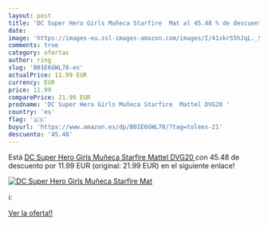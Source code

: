 ```yaml
---
layout: post
title: 'DC Super Hero Girls Muñeca Starfire  Mat al 45.48 % de descuento'
date: 
image: 'https://images-eu.ssl-images-amazon.com/images/I/41xkrS5hJqL._SL200_.jpg'
comments: true
category: ofertas
author: ring
slug: 'B01E6GWL78-es'
actualPrice: 11.99 EUR
currency: EUR
price: 11.99
comparePrice: 21.99 EUR
prodname: 'DC Super Hero Girls Muñeca Starfire  Mattel DVG20 '
country: 'es'
flag: '🇪🇸'
buyurl: 'https://www.amazon.es/dp/B01E6GWL78/?tag=tolees-21'
descuento: '45.48'
---
```


Está [DC Super Hero Girls Muñeca Starfire  Mattel DVG20 ](https://www.amazon.es/dp/B01E6GWL78/?tag=tolees-21) con 45.48 de descuento por 11.99 EUR (original: 21.99 EUR) en el siguiente enlace!

[![DC Super Hero Girls Muñeca Starfire  Mat](https://images-eu.ssl-images-amazon.com/images/I/41xkrS5hJqL._SL200_.jpg)](https://www.amazon.es/dp/B01E6GWL78/?tag=tolees-21)

ℹ️:


[Ver la oferta!!](https://www.amazon.es/dp/B01E6GWL78/?tag=tolees-21)
